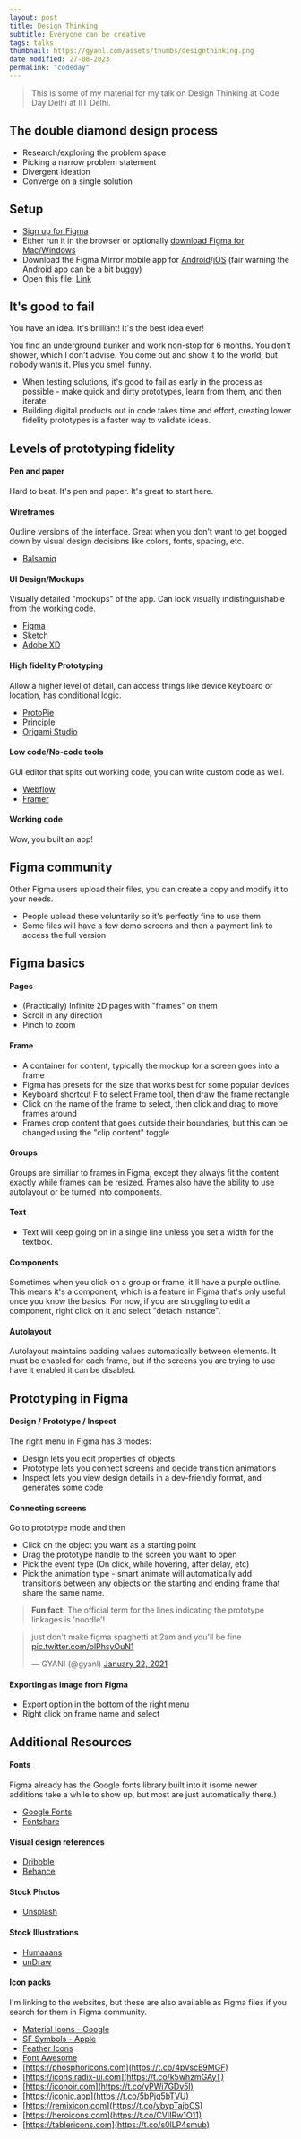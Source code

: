 ```yaml
---
layout: post
title: Design Thinking
subtitle: Everyone can be creative
tags: talks
thumbnail: https://gyanl.com/assets/thumbs/designthinking.png
date modified: 27-08-2023
permalink: "codeday"
---
```


> This is some of my material for my talk on Design Thinking at Code Day Delhi at IIT Delhi. 



## The double diamond design process
- Research/exploring the problem space
- Picking a narrow problem statement
- Divergent ideation
- Converge on a single solution
## Setup
- [Sign up for Figma](https://www.figma.com/signup?locale=en)
- Either run it in the browser or optionally [download Figma for Mac/Windows](https://www.figma.com/downloads/)
- Download the Figma Mirror mobile app for [Android](https://play.google.com/store/apps/details?id=com.figma.mirror)/[iOS](https://apps.apple.com/app/figma-mirror/id1152747299) (fair warning the Android app can be a bit buggy)
- Open this file: [Link](https://www.figma.com/file/ekpDzSICk6p5LeMRpD1pZz/Code-Day-Delhi---Design-Workshop?type=design&node-id=11%3A60&mode=design&t=hL14Q2U7H6yOJx5f-1)

## It's good to fail

You have an idea. It's brilliant! It's the best idea ever!

You find an underground bunker and work non-stop for 6 months. You don't shower, which I don't advise. You come out and show it to the world, but nobody wants it. Plus you smell funny.

- When testing solutions, it's good to fail as early in the process as possible - make quick and dirty prototypes, learn from them, and then iterate.
- Building digital products out in code takes time and effort, creating lower fidelity prototypes is a faster way to validate ideas.


## Levels of prototyping fidelity

#### Pen and paper

Hard to beat. It's pen and paper. It's great to start here. 

#### Wireframes

Outline versions of the interface. Great when you don't want to get bogged down by visual design decisions like colors, fonts, spacing, etc.

- [Balsamiq](https://balsamiq.com/)

#### UI Design/Mockups

Visually detailed "mockups" of the app. Can look visually indistinguishable from the working code. 

- [Figma](https://www.figma.com/)
- [Sketch](https://www.sketch.com/)
- [Adobe XD](https://www.adobe.com/products/xd.html)

#### High fidelity Prototyping

Allow a higher level of detail, can access things like device keyboard or location, has conditional logic.

- [ProtoPie](https://www.protopie.io/)
- [Principle](https://principleformac.com/)
- [Origami Studio](https://origami.design/)

#### Low code/No-code tools

GUI editor that spits out working code, you can write custom code as well.

- [Webflow](https://webflow.com)
- [Framer](https://www.framer.com/)

#### Working code

Wow, you built an app!

## Figma community

Other Figma users upload their files, you can create a copy and modify it to your needs.

- People upload these voluntarily so it's perfectly fine to use them
- Some files will have a few demo screens and then a payment link to access the full version

## Figma basics

#### Pages
- (Practically) Infinite 2D pages with "frames" on them
- Scroll in any direction
- Pinch to zoom

#### Frame
- A container for content, typically the mockup for a screen goes into a frame
- Figma has presets for the size that works best for some popular devices 
- Keyboard shortcut F to select Frame tool, then draw the frame rectangle
- Click on the name of the frame to select, then click and drag to move frames around
- Frames crop content that goes outside their boundaries, but this can be changed using the "clip content" toggle

#### Groups

Groups are similiar to frames in Figma, except they always fit the content exactly while frames can be resized. Frames also have the ability to use autolayout or be turned into components.

#### Text
- Text will keep going on in a single line unless you set a width for the textbox.

#### Components

Sometimes when you click on a group or frame, it'll have a purple outline. This means it's a component, which is a feature in Figma that's only useful once you know the basics. For now, if you are struggling to edit a component, right click on it and select "detach instance". 

#### Autolayout

Autolayout maintains padding values automatically between elements. It must be enabled for each frame, but if the screens you are trying to use have it enabled it can be disabled. 

## Prototyping in Figma

#### Design / Prototype / Inspect

The right menu in Figma has 3 modes:

- Design lets you edit properties of objects
- Prototype lets you connect screens and decide transition animations
- Inspect lets you view design details in a dev-friendly format, and generates some code

#### Connecting screens

Go to prototype mode and then

- Click on the object you want as a starting point
- Drag the prototype handle to the screen you want to open
- Pick the event type (On click, while hovering, after delay, etc)
- Pick the animation type - smart animate will automatically add transitions between any objects on the starting and ending frame that share the same name.

>**Fun fact:** The official term for the lines indicating the prototype linkages is 'noodle'!

<blockquote class="twitter-tweet"><p lang="en" dir="ltr">just don&#39;t make figma spaghetti at 2am and you&#39;ll be fine <a href="https://t.co/olPhsyOuN1">pic.twitter.com/olPhsyOuN1</a></p>&mdash; GYAN! (@gyanl) <a href="https://twitter.com/gyanl/status/1352658956989067264?ref_src=twsrc%5Etfw">January 22, 2021</a></blockquote> <script async src="https://platform.twitter.com/widgets.js" charset="utf-8"></script>


#### Exporting as image from Figma
- Export option in the bottom of the right menu
- Right click on frame name and select 

## Additional Resources

#### Fonts

Figma already has the Google fonts library built into it (some newer additions take a while to show up, but most are just automatically there.)

- [Google Fonts](https://fonts.google.com/)
- [Fontshare](https://www.fontshare.com/)

#### Visual design references
- [Dribbble](https://dribbble.com/)
- [Behance](https://www.behance.net/)

#### Stock Photos
- [Unsplash](https://unsplash.com/)

#### Stock Illustrations
- [Humaaans](https://www.humaaans.com/)
- [unDraw](https://undraw.co/illustrations)

#### Icon packs

I'm linking to the websites, but these are also available as Figma files if you search for them in Figma community.

- [Material Icons - Google](https://fonts.google.com/icons?selected=Material+Icons)
- [SF Symbols - Apple](https://developer.apple.com/sf-symbols/)
- [Feather Icons](https://feathericons.com/)
- [Font Awesome](https://fontawesome.com/)
- [https://phosphoricons.com](https://t.co/4pVscE9MGF) 
- [https://icons.radix-ui.com](https://t.co/k5whzmGAyT) 
- [https://iconoir.com](https://t.co/yPWi7GDv5l)
- [https://iconic.app](https://t.co/5bPjq5bTVU) 
- [https://remixicon.com](https://t.co/ybypTajbCS)
- [https://heroicons.com](https://t.co/CVIIRw1O11) 
- [https://tablericons.com](https://t.co/s0lLP4smub)
